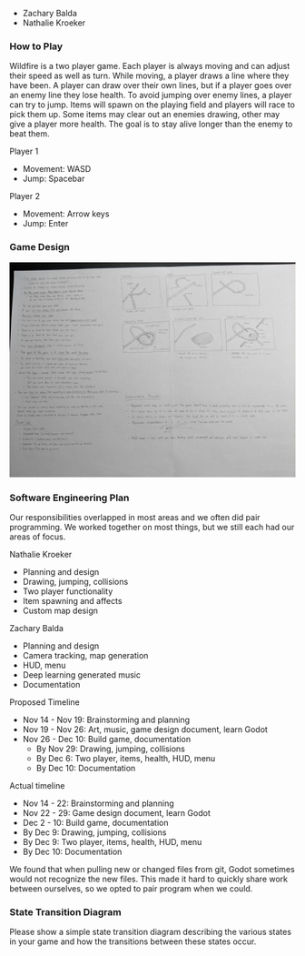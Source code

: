 
- Zachary Balda
- Nathalie Kroeker

### How to Play
Wildfire is a two player game. Each player is always moving and can adjust their speed as well as turn. While moving, a player draws a line where they have been. A player can draw over their own lines, but if a player goes over an enemy line they lose health. To avoid jumping over enemy lines, a player can try to jump. Items will spawn on the playing field and players will race to pick them up. Some items may clear out an enemies drawing, other may give a player more health. The goal is to stay alive longer than the enemy to beat them.

Player 1
- Movement: WASD
- Jump: Spacebar

Player 2
- Movement: Arrow keys
- Jump: Enter

### Game Design
![Game Design Document 1](images/game_design_document.jpg)

### Software Engineering Plan
Our responsibilities overlapped in most areas and we often did pair programming. We worked together on most things, but we still each had our areas of focus.

Nathalie Kroeker
 - Planning and design
 - Drawing, jumping, collisions
 - Two player functionality
 - Item spawning and affects
 - Custom map design

Zachary Balda
 - Planning and design
 - Camera tracking, map generation
 - HUD, menu
 - Deep learning generated music
 - Documentation

Proposed Timeline
 - Nov 14 - Nov 19: Brainstorming and planning
 - Nov 19 - Nov 26: Art, music, game design document, learn Godot
 - Nov 26 - Dec 10: Build game, documentation
   - By Nov 29: Drawing, jumping, collisions
   - By Dec 6: Two player, items, health, HUD, menu
   - By Dec 10: Documentation

Actual timeline
 - Nov 14 - 22: Brainstorming and planning
 - Nov 22 - 29: Game design document, learn Godot
 - Dec 2 - 10: Build game, documentation
  - By Dec 9: Drawing, jumping, collisions
  - By Dec 9: Two player, items, health, HUD, menu
  - By Dec 10: Documentation

We found that when pulling new or changed files from git, Godot sometimes would not recognize the new files. This made it hard to quickly share work between ourselves, so we opted to pair program when we could.

### State Transition Diagram
Please show a simple state transition diagram describing the various states in your game and how the transitions between these states occur.
